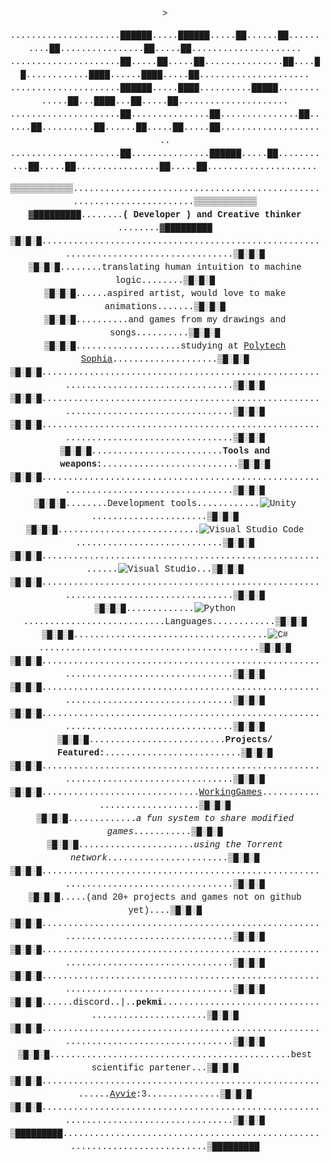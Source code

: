 
<div align="center" style="font-family: Consolas, 'Courier New', monospace; line-height: 1.5; font-size: 14px;">>

.....................██████.....██████.....██......██..........██................██.....██.....................  
.....................██.....██.....██...............██....██............████......████.....██.....................  
.....................██████.....████..........█████.............██...████...██.....██.....................  
.....................██...............██...............██......██..........██......██.....██.....██.....................  
.....................██...............██████.....██...........██.....██................██.....██.....................  
  
▒▒▒▒▒▒▒▒▒▒▒▒......................................................................▒▒▒▒▒▒▒▒▒▒▒▒  
▓█████████........**( Developer ) and Creative thinker**  ........▓█████████  
▒█░█░█.....................................................................................▒█░█░█  
▒█░█░█........translating human intuition to machine logic........▒█░█░█  
▒█░█░█......aspired artist, would love to make animations.......▒█░█░█  
▒█░█░█..........and games from my drawings and songs..........▒█░█░█  
▒█░█░█....................studying at [Polytech Sophia](https://polytech.univ-cotedazur.fr)....................▒█░█░█  
▒█░█░█.....................................................................................▒█░█░█  
▒█░█░█.....................................................................................▒█░█░█  
▒█░█░█.....................................................................................▒█░█░█  
▒█░█░█.........................**Tools and weapons:**..........................▒█░█░█  
▒█░█░█.....................................................................................▒█░█░█  
▒█░█░█........Development tools............![Unity](https://img.shields.io/badge/-Unity-000000?logo=unity&logoColor=white)......................▒█░█░█  
▒█░█░█...........................![Visual Studio Code](https://custom-icon-badges.demolab.com/badge/Visual%20Studio%20Code-0078d7.svg?logo=vsc&logoColor=white)............................▒█░█░█  
▒█░█░█...........................................................![Visual Studio](https://custom-icon-badges.demolab.com/badge/Visual%20Studio-5C2D91.svg?&logo=visual-studio&logoColor=white)...▒█░█░█  
▒█░█░█.....................................................................................▒█░█░█  
▒█░█░█.............![Python](https://img.shields.io/badge/-Python-3776AB?logo=python&logoColor=white)...........................Languages............▒█░█░█  
▒█░█░█.....................................![C#](https://img.shields.io/badge/-C%23-239120?logo=csharp&logoColor=white)..........................................▒█░█░█  
▒█░█░█.....................................................................................▒█░█░█  
▒█░█░█.....................................................................................▒█░█░█  
▒█░█░█.....................................................................................▒█░█░█  
▒█░█░█..........................**Projects/ Featured:**..........................▒█░█░█  
▒█░█░█.....................................................................................▒█░█░█  
▒█░█░█..............................[WorkingGames](https://github.com/PekmisIndustries/workingGames)..............................▒█░█░█  
▒█░█░█.............*a fun system to share modified games*...........▒█░█░█  
▒█░█░█......................*using the Torrent network*.......................▒█░█░█  
▒█░█░█.....................................................................................▒█░█░█  
▒█░█░█.....(and 20+ projects and games not on github yet)....▒█░█░█  
▒█░█░█.....................................................................................▒█░█░█  
▒█░█░█.....................................................................................▒█░█░█  
▒█░█░█.....................................................................................▒█░█░█  
▒█░█░█......discord..|..**pekmi**....................................................▒█░█░█  
▒█░█░█.....................................................................................▒█░█░█  
▒█░█░█..............................................best scientific partener...▒█░█░█  
▒█░█░█...........................................................[Ayvie](https://github.com/Frostingold):3..............▒█░█░█  
▒█░█░█.....................................................................................▒█░█░█  
▒█████████...........................................................................▒█████████  
  
</div>
